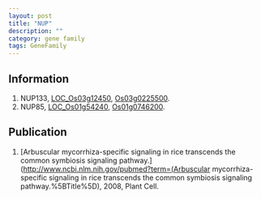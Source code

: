 ```yaml
---
layout: post
title: "NUP"
description: ""
category: gene family
tags: GeneFamily
---
```


## Information
1. NUP133, [LOC_Os03g12450](http://rice.plantbiology.msu.edu/cgi-bin/ORF_infopage.cgi?orf=LOC_Os03g12450), [Os03g0225500](http://rapdb.dna.affrc.go.jp/viewer/gbrowse_details/irgsp1?name=Os03g0225500).
2. NUP85, [LOC_Os01g54240](http://rice.plantbiology.msu.edu/cgi-bin/ORF_infopage.cgi?orf=LOC_Os01g54240), [Os01g0746200](http://rapdb.dna.affrc.go.jp/viewer/gbrowse_details/irgsp1?name=Os01g0746200).

## Publication
1. [Arbuscular mycorrhiza-specific signaling in rice transcends the common symbiosis signaling pathway.](http://www.ncbi.nlm.nih.gov/pubmed?term=(Arbuscular mycorrhiza-specific signaling in rice transcends the common symbiosis signaling pathway.%5BTitle%5D), 2008, Plant Cell.


